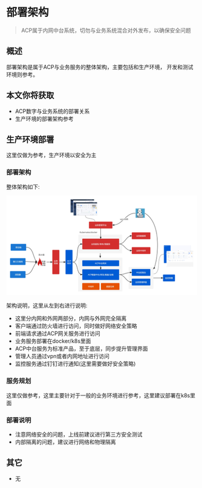 # 部署架构

> ACP属于内网中台系统，切勿与业务系统混合对外发布，以确保安全问题

## 概述
部署架构是属于ACP与业务服务的整体架构，主要包括和生产环境，
开发和测试环境则参考。

## 本文你将获取

- ACP数字与业务系统的部署关系
- 生产环境的部署架构参考

## 生产环境部署

这里仅做为参考，生产环境以安全为主

### 部署架构

整体架构如下:

<img src="/operation/deploy_pro_v1.jpg">

架构说明，这里从左到右进行说明:

- 这里分内网和外网两部分，内网与外网完全隔离
- 客户端通过防火墙进行访问，同时做好网络安全策略
- 前端请求通过ACP网关服务进行访问
- 业务服务部署在docker/k8s里面
- ACP中台服务为标准产品，至于底层，同步提升管理界面
- 管理人员通过vpn或者内网地址进行访问
- 监控服务通过钉钉进行通知(这里需要做好安全策略)

### 服务规划

这里仅做参考，这里主要针对于一般的业务环境进行参考，这里建议部署在k8s里面

### 部署说明

- 注意网络安全的问题，上线前建议进行第三方安全测试
- 内部隔离的问题，建议进行网络和物理隔离

## 其它

- 无

